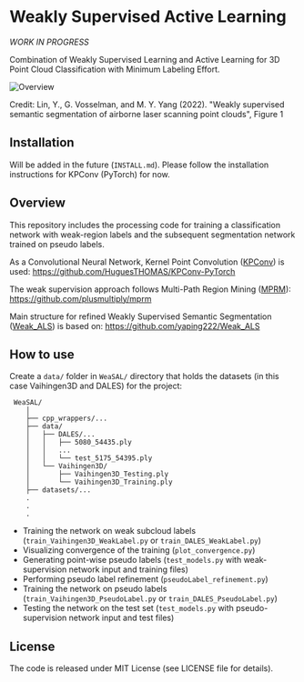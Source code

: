 # Weakly Supervised Active Learning
*WORK IN PROGRESS*

Combination of Weakly Supervised Learning and Active Learning for 3D Point Cloud Classification with Minimum Labeling Effort.

![Overview](https://user-images.githubusercontent.com/51992212/178697796-4d9249c8-599e-4803-9ec8-cb0ae0f163e2.png)

Credit: Lin, Y., G. Vosselman, and M. Y. Yang (2022). "Weakly supervised semantic segmentation of airborne laser scanning point clouds", Figure 1


## Installation
Will be added in the future (`INSTALL.md`). Please follow the installation instructions for KPConv (PyTorch) for now.


## Overview
This repository includes the processing code for training a classification network with weak-region labels and the subsequent segmentation network trained on pseudo labels. 

As a Convolutional Neural Network, Kernel Point Convolution ([KPConv](https://arxiv.org/abs/1904.08889)) is used:
https://github.com/HuguesTHOMAS/KPConv-PyTorch

The weak supervision approach follows Multi-Path Region Mining ([MPRM](https://arxiv.org/abs/2003.13035)):
https://github.com/plusmultiply/mprm

Main structure for refined Weakly Supervised Semantic Segmentation ([Weak_ALS](https://www.sciencedirect.com/science/article/pii/S0924271622000661)) is based on:
https://github.com/yaping222/Weak_ALS


## How to use
Create a ```data/``` folder in ```WeaSAL/``` directory that holds the datasets (in this case Vaihingen3D and DALES) for the project:
```
 WeaSAL/
    │
    ├── cpp_wrappers/...  
    ├── data/
    │   ├── DALES/...
    │   │   ├── 5080_54435.ply  
    │   │   ...  
    │   │   └── test_5175_54395.ply
    │   └── Vaihingen3D/
    │       ├── Vaihingen3D_Testing.ply 
    │       └── Vaihingen3D_Training.ply
    ├── datasets/...  
    .
    .
    .
```
- Training the network on weak subcloud labels (```train_Vaihingen3D_WeakLabel.py``` or ```train_DALES_WeakLabel.py```)
- Visualizing convergence of the training (```plot_convergence.py```)
- Generating point-wise pseudo labels (```test_models.py``` with weak-supervision network input and training files)
- Performing pseudo label refinement (```pseudoLabel_refinement.py```)
- Training the network on pseudo labels (```train_Vaihingen3D_PseudoLabel.py``` or ```train_DALES_PseudoLabel.py```)
- Testing the network on the test set (```test_models.py``` with pseudo-supervision network input and test files)


## License
The code is released under MIT License (see LICENSE file for details).
